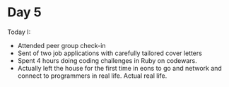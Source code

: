 # Day 5 

Today I:

- Attended peer group check-in
- Sent of two job applications with carefully tailored cover letters
- Spent 4 hours doing coding challenges in Ruby on codewars.
- Actually left the house for the first time in eons to go and network and connect to programmers in real life. Actual real life.